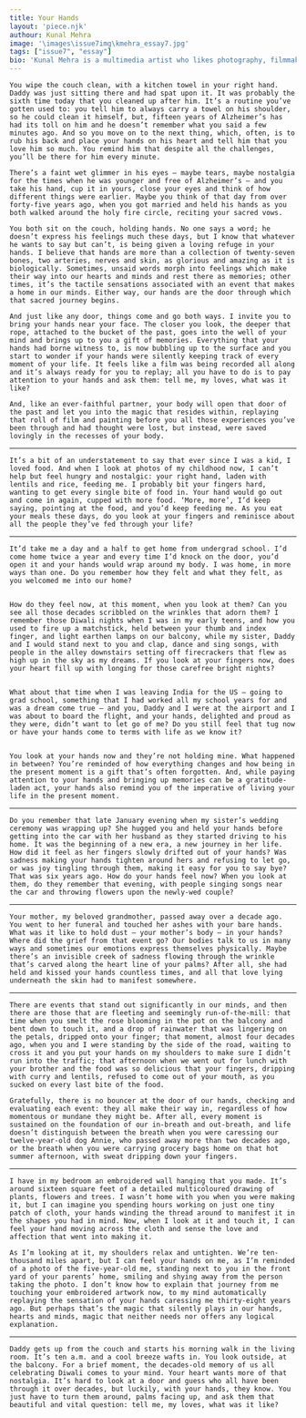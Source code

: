 ```yaml
---
title: Your Hands
layout: 'piece.njk'
authour: Kunal Mehra
image: '\images\issue7img\kmehra_essay7.jpg'
tags: ["issue7", "essay"]
bio: 'Kunal Mehra is a multimedia artist who likes photography, filmmaking, writing and hiking. He grew up in India and has been living in Portland, OR, since 2002. His writing has been published by the Press Pause Press, The Mindful Word and Across the Margin magazines, amongst others. <a href="" target = "blank _">https://twitter.com/KunalMehraPhoto</a>'
---
```

	You wipe the couch clean, with a kitchen towel in your right hand. Daddy was just sitting there and had spat upon it. It was probably the sixth time today that you cleaned up after him. It’s a routine you’ve gotten used to: you tell him to always carry a towel on his shoulder, so he could clean it himself, but, fifteen years of Alzheimer’s has had its toll on him and he doesn’t remember what you said a few minutes ago. And so you move on to the next thing, which, often, is to rub his back and place your hands on his heart and tell him that you love him so much. You remind him that despite all the challenges, you’ll be there for him every minute.

	There’s a faint wet glimmer in his eyes — maybe tears, maybe nostalgia for the times when he was younger and free of Alzheimer’s — and you take his hand, cup it in yours, close your eyes and think of how different things were earlier. Maybe you think of that day from over forty-five years ago, when you got married and held his hands as you both walked around the holy fire circle, reciting your sacred vows.

	You both sit on the couch, holding hands. No one says a word; he doesn’t express his feelings much these days, but I know that whatever he wants to say but can’t, is being given a loving refuge in your hands. I believe that hands are more than a collection of twenty-seven bones, two arteries, nerves and skin, as glorious and amazing as it is biologically. Sometimes, unsaid words morph into feelings which make their way into our hearts and minds and rest there as memories; other times, it’s the tactile sensations associated with an event that makes a home in our minds. Either way, our hands are the door through which that sacred journey begins.

	And just like any door, things come and go both ways. I invite you to bring your hands near your face. The closer you look, the deeper that rope, attached to the bucket of the past, goes into the well of your mind and brings up to you a gift of memories. Everything that your hands had borne witness to, is now bubbling up to the surface and you start to wonder if your hands were silently keeping track of every moment of your life. It feels like a film was being recorded all along and it’s always ready for you to replay; all you have to do is to pay attention to your hands and ask them: tell me, my loves, what was it like?

	And, like an ever-faithful partner, your body will open that door of the past and let you into the magic that resides within, replaying that roll of film and painting before you all those experiences you’ve been through and had thought were lost, but instead, were saved lovingly in the recesses of your body.

***

	It’s a bit of an understatement to say that ever since I was a kid, I loved food. And when I look at photos of my childhood now, I can’t help but feel hungry and nostalgic: your right hand, laden with lentils and rice, feeding me. I probably bit your fingers hard, wanting to get every single bite of food in. Your hand would go out and come in again, cupped with more food. ‘More, more’, I’d keep saying, pointing at the food, and you’d keep feeding me. As you eat your meals these days, do you look at your fingers and reminisce about all the people they’ve fed through your life?

***

	It’d take me a day and a half to get home from undergrad school. I’d come home twice a year and every time I’d knock on the door, you’d open it and your hands would wrap around my body. I was home, in more ways than one. Do you remember how they felt and what they felt, as you welcomed me into our home?


	How do they feel now, at this moment, when you look at them? Can you see all those decades scribbled on the wrinkles that adorn them? I remember those Diwali nights when I was in my early teens, and how you used to fire up a matchstick, held between your thumb and index finger, and light earthen lamps on our balcony, while my sister, Daddy and I would stand next to you and clap, dance and sing songs, with people in the alley downstairs setting off firecrackers that flew as high up in the sky as my dreams. If you look at your fingers now, does your heart fill up with longing for those carefree bright nights?


	What about that time when I was leaving India for the US — going to grad school, something that I had worked all my school years for and was a dream come true — and you, Daddy and I were at the airport and I was about to board the flight, and your hands, delighted and proud as they were, didn’t want to let go of me? Do you still feel that tug now or have your hands come to terms with life as we know it?


	You look at your hands now and they’re not holding mine. What happened in between? You’re reminded of how everything changes and how being in the present moment is a gift that’s often forgotten. And, while paying attention to your hands and bringing up memories can be a gratitude-laden act, your hands also remind you of the imperative of living your life in the present moment.

***

	Do you remember that late January evening when my sister’s wedding ceremony was wrapping up? She hugged you and held your hands before getting into the car with her husband as they started driving to his home. It was the beginning of a new era, a new journey in her life. How did it feel as her fingers slowly drifted out of your hands? Was sadness making your hands tighten around hers and refusing to let go, or was joy tingling through them, making it easy for you to say bye? That was six years ago. How do your hands feel now? When you look at them, do they remember that evening, with people singing songs near the car and throwing flowers upon the newly-wed couple?

***

	Your mother, my beloved grandmother, passed away over a decade ago. You went to her funeral and touched her ashes with your bare hands. What was it like to hold dust — your mother’s body — in your hands? Where did the grief from that event go? Our bodies talk to us in many ways and sometimes our emotions express themselves physically. Maybe there’s an invisible creek of sadness flowing through the wrinkle that’s carved along the heart line of your palms? After all, she had held and kissed your hands countless times, and all that love lying underneath the skin had to manifest somewhere.

***

	There are events that stand out significantly in our minds, and then there are those that are fleeting and seemingly run-of-the-mill: that time when you smelt the rose blooming in the pot on the balcony and bent down to touch it, and a drop of rainwater that was lingering on the petals, dripped onto your finger; that moment, almost four decades ago, when you and I were standing by the side of the road, waiting to cross it and you put your hands on my shoulders to make sure I didn’t run into the traffic; that afternoon when we went out for lunch with your brother and the food was so delicious that your fingers, dripping with curry and lentils, refused to come out of your mouth, as you sucked on every last bite of the food.

	Gratefully, there is no bouncer at the door of our hands, checking and evaluating each event: they all make their way in, regardless of how momentous or mundane they might be. After all, every moment is sustained on the foundation of our in-breath and out-breath, and life doesn’t distinguish between the breath when you were caressing our twelve-year-old dog Annie, who passed away more than two decades ago, or the breath when you were carrying grocery bags home on that hot summer afternoon, with sweat dripping down your fingers.

***

	I have in my bedroom an embroidered wall hanging that you made. It’s around sixteen square feet of a detailed multicoloured drawing of plants, flowers and trees. I wasn’t home with you when you were making it, but I can imagine you spending hours working on just one tiny patch of cloth, your hands winding the thread around to manifest it in the shapes you had in mind. Now, when I look at it and touch it, I can feel your hand moving across the cloth and sense the love and affection that went into making it.

	As I’m looking at it, my shoulders relax and untighten. We’re ten-thousand miles apart, but I can feel your hands on me, as I’m reminded of a photo of the five-year-old me, standing next to you in the front yard of your parents’ home, smiling and shying away from the person taking the photo. I don’t know how to explain that journey from me touching your embroidered artwork now, to my mind automatically replaying the sensation of your hands caressing me thirty-eight years ago. But perhaps that’s the magic that silently plays in our hands, hearts and minds, magic that neither needs nor offers any logical explanation.

***

	Daddy gets up from the couch and starts his morning walk in the living room. It’s ten a.m. and a cool breeze wafts in. You look outside, at the balcony. For a brief moment, the decades-old memory of us all celebrating Diwali comes to your mind. Your heart wants more of that nostalgia. It’s hard to look at a door and guess who all have been through it over decades, but luckily, with your hands, they know. You just have to turn them around, palms facing up, and ask them that beautiful and vital question: tell me, my loves, what was it like?

